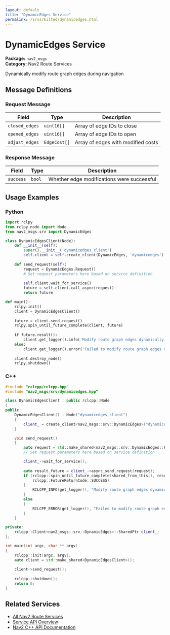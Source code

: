 ```yaml
---
layout: default
title: "DynamicEdges Service"
permalink: /srvs/kilted/dynamicedges.html
---
```


# DynamicEdges Service

**Package:** `nav2_msgs`  
**Category:** Nav2 Route Services

Dynamically modify route graph edges during navigation

## Message Definitions

### Request Message

| Field | Type | Description |
|-------|------|-------------|
| `closed_edges` | `uint16[]` | Array of edge IDs to close |
| `opened_edges` | `uint16[]` | Array of edge IDs to open |
| `adjust_edges` | `EdgeCost[]` | Array of edges with modified costs |


### Response Message

| Field | Type | Description |
|-------|------|-------------|
| `success` | `bool` | Whether edge modifications were successful |


## Usage Examples

### Python

```python
import rclpy
from rclpy.node import Node
from nav2_msgs.srv import DynamicEdges

class DynamicEdgesClient(Node):
    def __init__(self):
        super().__init__('dynamicedges_client')
        self.client = self.create_client(DynamicEdges, 'dynamicedges')
        
    def send_request(self):
        request = DynamicEdges.Request()
        # Set request parameters here based on service definition
        
        self.client.wait_for_service()
        future = self.client.call_async(request)
        return future

def main():
    rclpy.init()
    client = DynamicEdgesClient()
    
    future = client.send_request()
    rclpy.spin_until_future_complete(client, future)
    
    if future.result():
        client.get_logger().info('Modify route graph edges dynamically completed')
    else:
        client.get_logger().error('Failed to modify route graph edges dynamically')
        
    client.destroy_node()
    rclpy.shutdown()
```

### C++

```cpp
#include "rclcpp/rclcpp.hpp"
#include "nav2_msgs/srv/dynamicedges.hpp"

class DynamicEdgesClient : public rclcpp::Node
{
public:
    DynamicEdgesClient() : Node("dynamicedges_client")
    {
        client_ = create_client<nav2_msgs::srv::DynamicEdges>("dynamicedges");
    }

    void send_request()
    {
        auto request = std::make_shared<nav2_msgs::srv::DynamicEdges::Request>();
        // Set request parameters here based on service definition

        client_->wait_for_service();
        
        auto result_future = client_->async_send_request(request);
        if (rclcpp::spin_until_future_complete(shared_from_this(), result_future) ==
            rclcpp::FutureReturnCode::SUCCESS)
        {
            RCLCPP_INFO(get_logger(), "Modify route graph edges dynamically completed");
        }
        else
        {
            RCLCPP_ERROR(get_logger(), "Failed to modify route graph edges dynamically");
        }
    }

private:
    rclcpp::Client<nav2_msgs::srv::DynamicEdges>::SharedPtr client_;
};

int main(int argc, char ** argv)
{
    rclcpp::init(argc, argv);
    auto client = std::make_shared<DynamicEdgesClient>();
    
    client->send_request();
    
    rclcpp::shutdown();
    return 0;
}
```

## Related Services

- [All Nav2 Route Services](/kilted/srvs/index.html#nav2-route-services)
- [Service API Overview](/kilted/srvs/index.html)
- [Nav2 C++ API Documentation](/kilted/html/index.html)